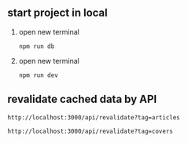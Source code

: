 ## start project in local

1. open new terminal

   ```
   npm run db
   ```

2. open new terminal
   ```
   npm run dev
   ```

## revalidate cached data by API

```
http://localhost:3000/api/revalidate?tag=articles
```

```
http://localhost:3000/api/revalidate?tag=covers
```
